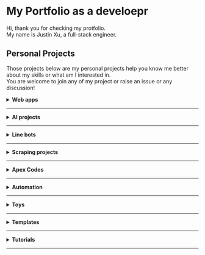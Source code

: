 # My Portfolio as a develoepr
Hi, thank you for checking my protfolio.<br>
My name is Justin Xu, a full-stack engineer.

## Personal Projects
Those projects below are my personal projects help you know me better about my skills or what am I interested in.<br>
You are welcome to join any of my project or raise an issue or any discussion!
<details>
<summary><b>Web apps</b>

---
</summary>

- [アレアレHelper](https://github.com/pyxudev/arearehelper)<br>
A Web app which can help to recall the word you when you foget the term and get tongue-tied.<br>
URL: https://arearehelper.vercel.app/

- [バスケやろうぜ](https://github.com/pyxudev/basketball_games_in_Tokyo)<br>
A basketball games search platform, it helps you to search and reserve to join basketball games hold in Tokyo, Chiba, Saitama.

- [テクサポテンプレート](https://github.com/pyxudev/supportTemplate)<br>
It helps technical support engineers to make support works faster<br>
URL: https://techsuptemplate.vercel.app/

- [先攻はいただいたぜ！](https://github.com/pyxudev/Yugio.github.io)<br>
A simple HTML/JS based app to decide who will go first between users face to face.

- [Todo](https://github.com/pyxudev/react_todo)<br>
It's a simple learning project to build a todo application on React.js.

- [Bilibili Comemnt Logger](https://github.com/pyxudev/bilibili_comment_scraper)<br>
It's a selenium scraper to scrape comments from bilibili in a headless environment.
Since they shut bilibili API down and changing their encrypt policy frequently.
</details>

<details>
<summary><b>AI projects</b>

---
</summary>

- [gpt_foreigners](https://github.com/pyxudev/gpt_foreigners)<br>
A sinple app to call ChatGPT to give a comprehensive guid for foreigners in Japan.

- [diffussers_flask](https://github.com/pyxudev/diffussers_flask)<br>
A flask application can submit requests to stable diffusion web ui with APIs.

- [AIreviewer](https://github.com/pyxudev/AIreviewer)<br>
A react-router app to help technical support engineers to get assistant from ChatGPT.
---
</details>

<details>
<summary><b>Line bots</b>

---
</summary>

- [line_bot_compost_calculate](https://github.com/pyxudev/line_bot_compost_calculate)<br>
This is a python code for creating a Line bot on AWS Lambda to collect how many food waste will be discard every day.<br>
Since the user persona is senior citizen, I made it polite and clear and easier for people who are not familliar with using apps on smartphone to get help at any phaze.

- [nba_min_schedule](https://github.com/pyxudev/nba_min_schedule)<br>
This is a personal remainder with a payed api powered by api-nba-v1.p.rapidapi.com.<br>
It collects when will Minesota Timberwolves are going to have games for this week and send to Line bot at Monday 8AM.
---
</details>

<details>
<summary><b>Scraping projects</b>

---
</summary>

- [discord_twitter_scraper](https://github.com/pyxudev/discord_twitter_scraper)<br>
Its a scraper that can script certain Tweets from Twitter then send the posts to Discord.<br>
However, I've leave it long time since the Twitter changed its name to 'X' and changed policy of the API.
It may not work as expected.

- [sec_scraper](https://github.com/pyxudev/sec_scraper)<br>
This a scrapy project to scrape listed company data from [SEC](https://www.sec.gov/).

- [SportsBasketScriper](https://github.com/pyxudev/SportsBasketScriper)<br>
A urllip-bs4 scraping script to get holding basketball games in Tokyo, Chiba, Saitama.
The origin website is showing too many ads recently.
---
</details>

<details>
<summary><b>Apex Codes</b>

---
</summary>

- [Apex_Opportunity_Count_Contact_Update](https://github.com/pyxudev/Apex_Opportunity_Count_Contact_Update)<br>
When adding Contacts to a Opportunity record, count how many Contacts been related and insert into a field.<br>
Including an Apex class and an Apex trigger.

- [Apex_Callout_Tempalte](https://github.com/pyxudev/Apex_Callout_Tempalte)<br>
Some templates for Http Callout to scrape a website then push to LINE bot.
---
</details>

<details>
<summary><b>Automation</b>

---
</summary>

- [holmes](https://github.com/pyxudev/holmesxu)<br>
A python liblary on pip to simplify some daily use logic codes.<br>
Still collecting new ideas for more features.

- [diffusers_env](https://github.com/pyxudev/diffusers_env)<br>
It's a batch file to automatically create environment for diffuserson Windows.<br>
It could be outdated since it's using diffusers0.8.0.

---
</details>

<details>
<summary><b>Toys</b>

---
</summary>

Those scripts could be useful sometimes.
- [aws_s3_bucket](https://github.com/pyxudev/aws_s3_bucket)<br>
A Python script to get aws s3 bucket.

- [ban_account](https://github.com/pyxudev/ban_account)<br>
A Python script to ban inactive account.

- [gaussian_filter](https://github.com/pyxudev/gaussian_filter)<br>
A Python code for gaussian filter.

- [statics](https://github.com/pyxudev/statics)<br>
Some Python code for statics

- [TokyoWeather](https://github.com/pyxudev/TokyoWeather)<br>
A Python script to script weather today for tokyo.<br>
This api is also used on Yahoo.
---
</details>

<details>
<summary><b>Templates</b>

---
</summary>

Providing templates to speed up developing start up since we will need to create different framework projects among developing projects.
- [Flask_APIserver_template](https://github.com/pyxudev/Flask_APIserver_template)<br>
A Flask API server template.

- [Scrapy_template](https://github.com/pyxudev/Scrapy_template)<br>
A template for Scrapy app for a website has redirection.

- [Python_CallAPI_template](https://github.com/pyxudev/Python_CallAPI_template)<br>
A template to call API from Python.

- [edi_sample](https://github.com/pyxudev/edi_sample)<br>
A simple WEB-EDI sample.

- [Selenium_template](https://github.com/pyxudev/Selenium_template)<br>
A Template for Selenium projects.

- [Wiki_HTML](https://github.com/pyxudev/Wiki_HTML)<br>
A simple HTML template to create a wiki page.
---
</details>

<details>
<summary><b>Tutorials</b>

---
</summary>

- [tutorials_and_documents](https://github.com/pyxudev/tutorials_and_documents)<br>
Several documents for tutorials and knowledges.
---
</details>
